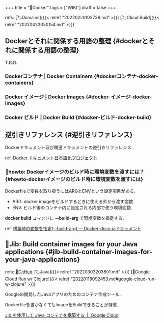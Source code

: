 +++
title = "📝Docker"
tags = ["WIKI"]
draft = false
+++

refs: [🏷Domains]({{< relref "20220220102738.md" >}}) [🏷Cloud Build]({{< relref "20220422050154.md" >}})


## Dockerとそれに関係する用語の整理 {#dockerとそれに関係する用語の整理}

T.B.D.


### Dockerコンテナ | Docker Containers {#dockerコンテナ-docker-containers}


### Docker イメージ | Docker Images {#docker-イメージ-docker-images}


### Docker ビルド | Docker Build {#docker-ビルド-docker-build}


## 逆引きリファレンス {#逆引きリファレンス}

Dockerドキュメント及び関連ドキュメントの逆引きリファレンス.

ref. [Docker ドキュメント日本語化プロジェクト](https://docs.docker.jp/)


### 🔧howto: Dockerイメージのビルド時に環境変数を渡すには？ {#howto-dockerイメージのビルド時に環境変数を渡すには}

Dockerfileで変数を取り扱うにはARGとENVという設定項目がある.

-   ARG: docker imageをビルドするときに使える外から渡す変数.
-   ENV: ビルド後のコンテナ内に設定される内部で使う環境変数.

**docker bulid** コマンドに **--build-arg** で環境変数を指定する.

ref. [構築時の変数を指定(--build-arg) — Docker-docs-jaドキュメント](https://docs.docker.jp/engine/reference/commandline/build.html#build-arg)


## 📝Jib: Build container images for your Java applications {#jib-build-container-images-for-your-java-applications}

refs: [🔗GitHub](https://github.com/GoogleContainerTools/jib) [🏷Java]({{< relref "20220303203801.md" >}}) [📝Google Cloud Run w/ Clojure]({{< relref "20220118092453.md#google-cloud-run-w-clojure" >}})

Googleの開発したJavaアプリのためのコンテナ作成ツール.

Dockerfileを書かなくてもImageをBuildできることが特徴.

[Jib を使用して Java コンテナを構築する  |  Google Cloud](https://cloud.google.com/java/getting-started/jib)
